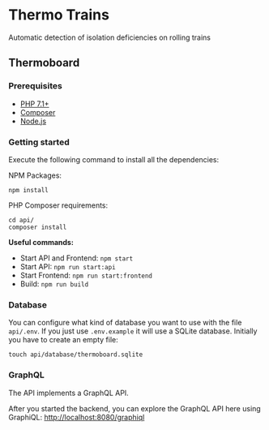 # Thermo Trains

Automatic detection of isolation deficiencies on rolling trains

## Thermoboard

### Prerequisites

* [PHP 7.1+](https://www.php.net)
* [Composer](https://getcomposer.org)
* [Node.js](https://nodejs.org/en)

### Getting started

Execute the following command to install all the dependencies:

NPM Packages:

    npm install

PHP Composer requirements:
    
    cd api/
    composer install

**Useful commands:**

* Start API and Frontend: `npm start`
* Start API: `npm run start:api`
* Start Frontend: `npm run start:frontend`
* Build: `npm run build`

### Database

You can configure what kind of database you want to use with the file `api/.env`.
If you just use `.env.example` it will use a SQLite database. Initially you have to create an empty file:

    touch api/database/thermoboard.sqlite

### GraphQL

The API implements a GraphQL API.

After you started the backend, you can explore the GraphQL API here using GraphiQL: 
[http://localhost:8080/graphiql](http://localhost:8080/graphiql)
